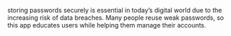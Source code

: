 storing passwords securely is essential in today’s digital world due to the increasing risk of data breaches. Many people reuse weak passwords, so this app educates users while helping them manage their accounts.
